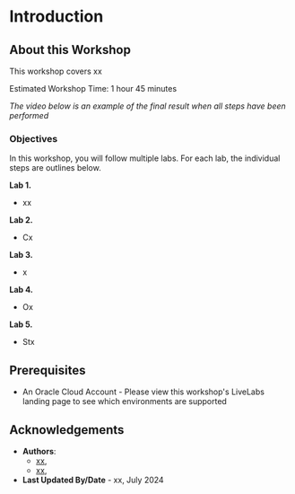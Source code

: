# Introduction

## About this Workshop

This workshop covers xx

Estimated Workshop Time: 1 hour 45 minutes

*The video below is an example of the final result when all steps have been performed*

[](youtube:O-ngsxftmi4)

### Objectives


In this workshop, you will follow multiple labs. For each lab, the individual steps are outlines below.

**Lab 1.**
* xx

**Lab 2.**
* Cx

**Lab 3.**
* x

**Lab 4.**
* Ox

**Lab 5.**
* Stx


## Prerequisites
* An Oracle Cloud Account - Please view this workshop's LiveLabs landing page to see which environments are supported

## Acknowledgements
* **Authors**:
    * [xx](https://www.linkedin.com/in/bx), 
    * [xx](https://www.linkedin.com/in/pxx/), 
* **Last Updated By/Date** - xx, July 2024
